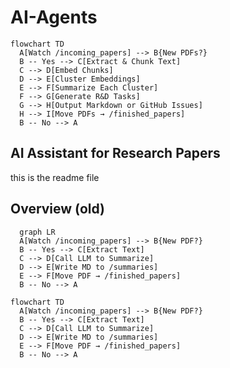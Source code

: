 # AI-Agents

```mermaid
flowchart TD
  A[Watch /incoming_papers] --> B{New PDFs?}
  B -- Yes --> C[Extract & Chunk Text]
  C --> D[Embed Chunks]
  D --> E[Cluster Embeddings]
  E --> F[Summarize Each Cluster]
  F --> G[Generate R&D Tasks]
  G --> H[Output Markdown or GitHub Issues]
  H --> I[Move PDFs → /finished_papers]
  B -- No --> A
```

## AI Assistant for Research Papers

this is the readme file

## Overview (old)

```mermaid
  graph LR
  A[Watch /incoming_papers] --> B{New PDF?}
  B -- Yes --> C[Extract Text]
  C --> D[Call LLM to Summarize]
  D --> E[Write MD to /summaries]
  E --> F[Move PDF → /finished_papers]
  B -- No --> A
```

```mermaid
flowchart TD
  A[Watch /incoming_papers] --> B{New PDF?}
  B -- Yes --> C[Extract Text]
  C --> D[Call LLM to Summarize]
  D --> E[Write MD to /summaries]
  E --> F[Move PDF → /finished_papers]
  B -- No --> A
```
